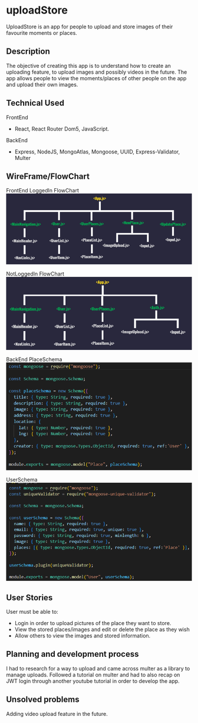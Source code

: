 # uploadStore

UploadStore is an app for people to upload and store images of their favourite moments or places.

## Description

The objective of creating this app is to understand how to create an uploading feature, to upload images and possibly videos in the future. The app allows people to view the moments/places of other people on the app and upload their own images.

## Technical Used

FrontEnd

- React, React Router Dom5, JavaScript.

BackEnd

- Express, NodeJS, MongoAtlas, Mongoose, UUID, Express-Validator, Multer

## WireFrame/FlowChart

FrontEnd
LoggedIn FlowChart
![Project4LoggedIn](./LoggedIn.png)

NotLoggedIn FlowChart
![Project4NotLoggedIn](./NotLoggedIn.png)

BackEnd
PlaceSchema
![Project4PlaceSchema](./PlaceSchema.png)

UserSchema
![Project4UserSchema](./UserSchema.png)

## User Stories

User must be able to:

- Login in order to upload pictures of the place they want to store.
- View the stored places/images and edit or delete the place as they wish
- Allow others to view the images and stored information.

## Planning and development process

I had to research for a way to upload and came across multer as a library to manage uploads. Followed a tutorial on multer and had to also recap on JWT login through another youtube tutorial in order to develop the app.

## Unsolved problems

Adding video upload feature in the future.
